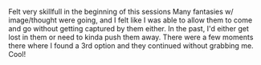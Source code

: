 Felt very skillfull in the beginning of this sessions
Many fantasies w/ image/thought were going, and I felt like I was able to allow them to come and go without getting captured by them either.
In the past, I'd either get lost in them or need to kinda push them away. There were a few moments there where I found a 3rd option and they continued without grabbing me.
Cool!  